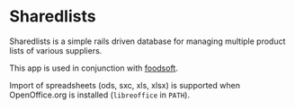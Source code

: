 Sharedlists
===========

Sharedlists is a simple rails driven database for managing multiple product lists of various suppliers.

This app is used in conjunction with [foodsoft](https://github.com/foodcoops/foodsoft).

Import of spreadsheets (ods, sxc, xls, xlsx) is supported when OpenOffice.org
is installed (`libreoffice` in `PATH`).

